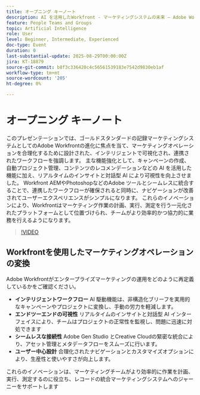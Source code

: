 ```yaml
---
title: オープニング キーノート
description: AI を活用したWorkfront - マーケティングシステムの未来 – Adobe Workfront
feature: People Teams and Groups
topic: Artificial Intelligence
role: User
level: Beginner, Intermediate, Experienced
doc-type: Event
duration: 0
last-substantial-update: 2025-08-29T00:00:00Z
jira: KT-18879
source-git-commit: b8f3c336420c4c56561539183e7542d9830eb1af
workflow-type: tm+mt
source-wordcount: '205'
ht-degree: 0%

---
```



# オープニング キーノート

このプレゼンテーションでは、ゴールドスタンダードの記録マーケティングシステムとしてのAdobe Workfrontの進化に焦点を当て、マーケティングオペレーションを合理化するために設計された、インテリジェントで可視化され、連携されたワークフローを強調します。 主な機能強化として、キャンペーンの作成、自動プロジェクト管理、コンテンツのレコメンデーションなどの AI を活用した機能に加え、リアルタイムのインサイトと対話型 AI により可視性を向上させました。 Workfront AEMやPhotoshopなどのAdobe ツールとシームレスに統合することで、連携したワークフローが確保されると同時に、ナビゲーションが改善されてユーザーエクスペリエンスがシンプルになります。 これらのイノベーションにより、Workfrontはマーケティング作業の計画、実行、測定を行う一元化されたプラットフォームとして位置づけられ、チームがより効率的かつ協力的に業務を行えるようになります。

>[!VIDEO](https://video.tv.adobe.com/v/3471499/?learn=on&enablevpops)

## Workfrontを使用したマーケティングオペレーションの変換

Adobe Workfrontがエンタープライズマーケティングの運用をどのように再定義しているかをご確認ください。

* **インテリジェントワークフロー** AI 駆動機能は、非構造化ブリーフを実用的なキャンペーンやプロジェクトに変換し、手動の労力を軽減します。
* **エンドツーエンドの可視性** リアルタイムのインサイトと対話型 AI インターフェイスにより、チームはプロジェクトの正常性を監視し、問題に迅速に対処できます
* **シームレスな接続性** Adobe Gen Studio とCreative Cloudの緊密な統合により、アセット管理とメタデータフローをスムーズに行います。
* **ユーザー中心設計** 合理化されたナビゲーションとカスタマイズオプションにより、生産性と使いやすさが向上します。

これらのイノベーションは、マーケティングチームがより効率的に作業を計画、実行、測定するのに役立ち、レコードの統合マーケティングシステムへのジャーニーをサポートします